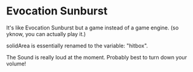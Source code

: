 # Evocation Sunburst
It's like Evocation Sunburst but a game instead of a game engine. (so yknow, you can actually play it.) 

solidArea is essentially renamed to the variable: "hitbox".

The Sound is really loud at the moment. Probably best to turn down your volume!
